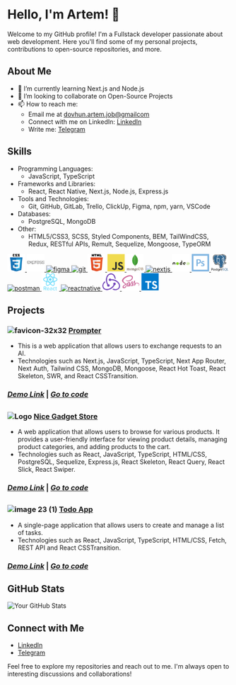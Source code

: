 # Hello, I'm Artem! 👋

Welcome to my GitHub profile! I'm a Fullstack developer passionate about web development. Here you'll find some of my personal projects, contributions to open-source repositories, and more.

## About Me

- 🌱 I’m currently learning Next.js and Node.js
- 👯 I’m looking to collaborate on Open-Source Projects
- 📫 How to reach me: 
  - Email me at [dovhun.artem.job@gmailcom](mailto:dovhun.artem.job@gmailcom)
  - Connect with me on LinkedIn: [LinkedIn](https://www.linkedin.com/in/dovhun-artem/)
  - Write me: [Telegram](https://t.me/gretoq)

## Skills

- Programming Languages:
  - JavaScript, TypeScript
- Frameworks and Libraries: 
  - React, React Native, Next.js, Node.js, Express.js
- Tools and Technologies: 
  - Git, GitHub, GitLab, Trello, ClickUp, Figma, npm, yarn, VSCode
- Databases:
  - PostgreSQL, MongoDB
- Other:
  - HTML5/CSS3, SCSS, Styled Components, BEM, TailWindCSS, Redux, RESTful APIs, Remult, Sequelize, Mongoose, TypeORM

<p align="left"> <a href="https://www.w3schools.com/css/" target="_blank" rel="noreferrer"> <img src="https://raw.githubusercontent.com/devicons/devicon/master/icons/css3/css3-original-wordmark.svg" alt="css3" width="40" height="40"/> </a> <a href="https://expressjs.com" target="_blank" rel="noreferrer"> <img src="https://raw.githubusercontent.com/devicons/devicon/master/icons/express/express-original-wordmark.svg" alt="express" width="40" height="40"/> </a> <a href="https://www.figma.com/" target="_blank" rel="noreferrer"> <img src="https://www.vectorlogo.zone/logos/figma/figma-icon.svg" alt="figma" width="40" height="40"/> </a> <a href="https://git-scm.com/" target="_blank" rel="noreferrer"> <img src="https://www.vectorlogo.zone/logos/git-scm/git-scm-icon.svg" alt="git" width="40" height="40"/> </a> <a href="https://www.w3.org/html/" target="_blank" rel="noreferrer"> <img src="https://raw.githubusercontent.com/devicons/devicon/master/icons/html5/html5-original-wordmark.svg" alt="html5" width="40" height="40"/> </a> <a href="https://developer.mozilla.org/en-US/docs/Web/JavaScript" target="_blank" rel="noreferrer"> <img src="https://raw.githubusercontent.com/devicons/devicon/master/icons/javascript/javascript-original.svg" alt="javascript" width="40" height="40"/> </a> <a href="https://www.mongodb.com/" target="_blank" rel="noreferrer"> <img src="https://raw.githubusercontent.com/devicons/devicon/master/icons/mongodb/mongodb-original-wordmark.svg" alt="mongodb" width="40" height="40"/> </a> <a href="https://nextjs.org/" target="_blank" rel="noreferrer"> <img src="https://cdn.worldvectorlogo.com/logos/nextjs-2.svg" alt="nextjs" width="40" height="40"/> </a> <a href="https://nodejs.org" target="_blank" rel="noreferrer"> <img src="https://raw.githubusercontent.com/devicons/devicon/master/icons/nodejs/nodejs-original-wordmark.svg" alt="nodejs" width="40" height="40"/> </a> <a href="https://www.photoshop.com/en" target="_blank" rel="noreferrer"> <img src="https://raw.githubusercontent.com/devicons/devicon/master/icons/photoshop/photoshop-line.svg" alt="photoshop" width="40" height="40"/> </a> <a href="https://www.postgresql.org" target="_blank" rel="noreferrer"> <img src="https://raw.githubusercontent.com/devicons/devicon/master/icons/postgresql/postgresql-original-wordmark.svg" alt="postgresql" width="40" height="40"/> </a> <a href="https://postman.com" target="_blank" rel="noreferrer"> <img src="https://www.vectorlogo.zone/logos/getpostman/getpostman-icon.svg" alt="postman" width="40" height="40"/> </a> <a href="https://reactjs.org/" target="_blank" rel="noreferrer"> <img src="https://raw.githubusercontent.com/devicons/devicon/master/icons/react/react-original-wordmark.svg" alt="react" width="40" height="40"/> </a> <a href="https://reactnative.dev/" target="_blank" rel="noreferrer"> <img src="https://reactnative.dev/img/header_logo.svg" alt="reactnative" width="40" height="40"/> </a> <a href="https://redux.js.org" target="_blank" rel="noreferrer"> <img src="https://raw.githubusercontent.com/devicons/devicon/master/icons/redux/redux-original.svg" alt="redux" width="40" height="40"/> </a> <a href="https://sass-lang.com" target="_blank" rel="noreferrer"> <img src="https://raw.githubusercontent.com/devicons/devicon/master/icons/sass/sass-original.svg" alt="sass" width="40" height="40"/> </a> <a href="https://www.typescriptlang.org/" target="_blank" rel="noreferrer"> <img src="https://raw.githubusercontent.com/devicons/devicon/master/icons/typescript/typescript-original.svg" alt="typescript" width="40" height="40"/> </a> </p>

## Projects

### ![favicon-32x32](https://github.com/DovhunArtem/DovhunArtem/assets/135975560/208f74d3-132e-41ae-a6a9-cd275a1fcf44) [Prompter](https://prompter-gretoq.vercel.app)

- This is a web application that allows users to exchange requests to an AI.
- Technologies such as Next.js, JavaScript, TypeScript, Next App Router, Next Auth, Tailwind CSS, MongoDB, Mongoose, React Hot Toast, React Skeleton, SWR, and React CSSTransition.
### *[Demo Link](https://prompter-gretoq.vercel.app)*    |    *[Go to code](https://github.com/DovhunArtem/next_prompter)*

## 

### ![Logo](https://github.com/DovhunArtem/DovhunArtem/assets/135975560/5227457d-8287-4bc3-b2d5-a2940dc903b0) [Nice Gadget Store](https://fe-jan23-team-six.github.io/product-catalog/#/)

- A web application that allows users to browse for various products. It provides a user-friendly interface for viewing product details, managing product categories, and adding products to the cart. 
- Technologies such as React, JavaScript, TypeScript, HTML/CSS, PostgreSQL, Sequelize, Express.js, React Skeleton, React Query, React Slick, React Swiper.
### *[Demo Link](https://fe-jan23-team-six.github.io/product-catalog/#/)* | *[Go to code](https://github.com/fe-jan23-team-six)*

## 

### ![image 23 (1)](https://github.com/DovhunArtem/DovhunArtem/assets/135975560/16a01c82-faf1-462f-86ae-364b60f5d39e) [Todo App](https://gretoq.github.io/todo-app/)

- A single-page application that allows users to create and manage a list of tasks. 
- Technologies such as React, JavaScript, TypeScript, HTML/CSS, Fetch, REST API and React CSSTransition.
### *[Demo Link](https://gretoq.github.io/todo-app/)* | *[Go to code](https://github.com/DovhunArtem/react_todo-app)*

## 

<!--  -->
<!-- - [Project 1]: Brief description or tagline -->

## GitHub Stats

![Your GitHub Stats](https://github-readme-stats.vercel.app/api?username=gretoq&show_icons=true&theme=dark)

## Connect with Me

- [LinkedIn](https://www.linkedin.com/in/dovhun-artem/)
- [Telegram](https://t.me/gretoq)

Feel free to explore my repositories and reach out to me. I'm always open to interesting discussions and collaborations!
